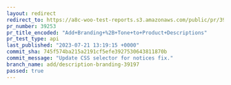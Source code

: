 ```yaml
---
layout: redirect
redirect_to: https://a8c-woo-test-reports.s3.amazonaws.com/public/pr/39253/api/index.html
pr_number: 39253
pr_title_encoded: "Add+Branding+%2B+Tone+to+Product+Descriptions"
pr_test_type: api
last_published: "2023-07-21 13:19:15 +0000"
commit_sha: 745f574ba215a2191cf5efe3927530643811870b
commit_message: "Update CSS selector for notices fix."
branch_name: add/description-branding-39197
passed: true
---
```


